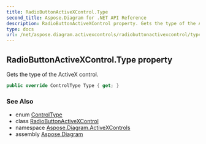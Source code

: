 ```yaml
---
title: RadioButtonActiveXControl.Type
second_title: Aspose.Diagram for .NET API Reference
description: RadioButtonActiveXControl property. Gets the type of the ActiveX control
type: docs
url: /net/aspose.diagram.activexcontrols/radiobuttonactivexcontrol/type/
---
```

## RadioButtonActiveXControl.Type property

Gets the type of the ActiveX control.

```csharp
public override ControlType Type { get; }
```

### See Also

* enum [ControlType](../../controltype/)
* class [RadioButtonActiveXControl](../)
* namespace [Aspose.Diagram.ActiveXControls](../../radiobuttonactivexcontrol/)
* assembly [Aspose.Diagram](../../../)


